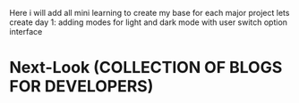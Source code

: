 Here i will add all mini learning to create my base for each major project
lets create
day 1: 
adding modes for light and dark mode with user switch option interface
<h1>Next-Look (COLLECTION OF BLOGS FOR DEVELOPERS)</h1>

